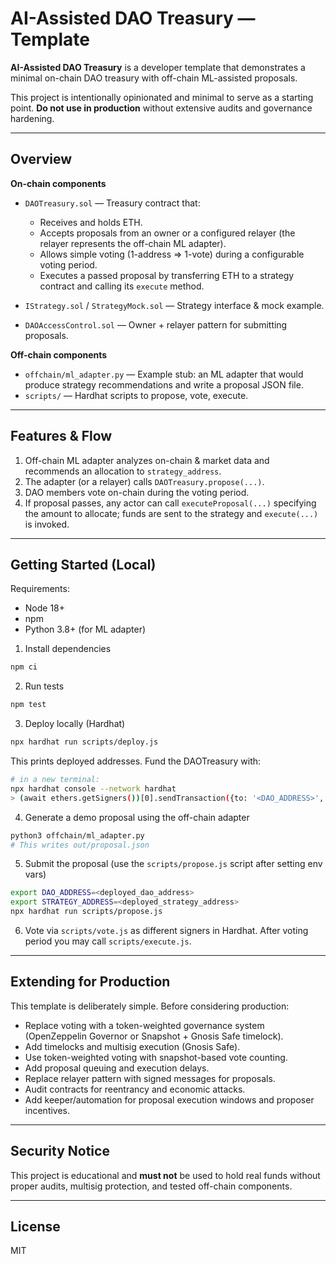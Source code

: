 # AI-Assisted DAO Treasury — Template

**AI-Assisted DAO Treasury** is a developer template that demonstrates a minimal on-chain DAO treasury with off-chain ML-assisted proposals.

This project is intentionally opinionated and minimal to serve as a starting point. **Do not use in production** without extensive audits and governance hardening.

---

## Overview

**On-chain components**
- `DAOTreasury.sol` — Treasury contract that:
  - Receives and holds ETH.
  - Accepts proposals from an owner or a configured relayer (the relayer represents the off-chain ML adapter).
  - Allows simple voting (1-address => 1-vote) during a configurable voting period.
  - Executes a passed proposal by transferring ETH to a strategy contract and calling its `execute` method.

- `IStrategy.sol` / `StrategyMock.sol` — Strategy interface & mock example.

- `DAOAccessControl.sol` — Owner + relayer pattern for submitting proposals.

**Off-chain components**
- `offchain/ml_adapter.py` — Example stub: an ML adapter that would produce strategy recommendations and write a proposal JSON file.
- `scripts/` — Hardhat scripts to propose, vote, execute.

---

## Features & Flow

1. Off-chain ML adapter analyzes on-chain & market data and recommends an allocation to `strategy_address`.
2. The adapter (or a relayer) calls `DAOTreasury.propose(...)`.
3. DAO members vote on-chain during the voting period.
4. If proposal passes, any actor can call `executeProposal(...)` specifying the amount to allocate; funds are sent to the strategy and `execute(...)` is invoked.

---

## Getting Started (Local)

Requirements:
- Node 18+
- npm
- Python 3.8+ (for ML adapter)

1. Install dependencies
```bash
npm ci
```

2. Run tests
```bash
npm test
```

3. Deploy locally (Hardhat)
```bash
npx hardhat run scripts/deploy.js
```
This prints deployed addresses. Fund the DAOTreasury with:
```bash
# in a new terminal:
npx hardhat console --network hardhat
> (await ethers.getSigners())[0].sendTransaction({to: '<DAO_ADDRESS>', value: ethers.utils.parseEther('1')})
```

4. Generate a demo proposal using the off-chain adapter
```bash
python3 offchain/ml_adapter.py
# This writes out/proposal.json
```

5. Submit the proposal (use the `scripts/propose.js` script after setting env vars)
```bash
export DAO_ADDRESS=<deployed_dao_address>
export STRATEGY_ADDRESS=<deployed_strategy_address>
npx hardhat run scripts/propose.js
```

6. Vote via `scripts/vote.js` as different signers in Hardhat. After voting period you may call `scripts/execute.js`.

---

## Extending for Production

This template is deliberately simple. Before considering production:

- Replace voting with a token-weighted governance system (OpenZeppelin Governor or Snapshot + Gnosis Safe timelock).
- Add timelocks and multisig execution (Gnosis Safe).
- Use token-weighted voting with snapshot-based vote counting.
- Add proposal queuing and execution delays.
- Replace relayer pattern with signed messages for proposals.
- Audit contracts for reentrancy and economic attacks.
- Add keeper/automation for proposal execution windows and proposer incentives.

---

## Security Notice

This project is educational and **must not** be used to hold real funds without proper audits, multisig protection, and tested off-chain components.

---

## License

MIT
